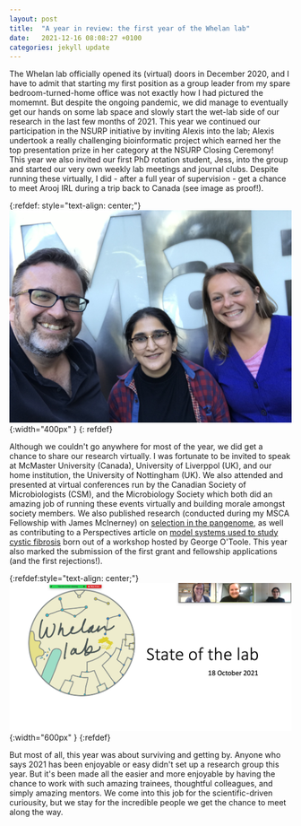 ```yaml
---
layout: post
title:  "A year in review: the first year of the Whelan lab"
date:   2021-12-16 08:08:27 +0100
categories: jekyll update
---
```


The Whelan lab officially opened its (virtual) doors in December 2020, and I have to admit that starting my first position as a group leader from my spare bedroom-turned-home office was not exactly how I had pictured the momemnt. But despite the ongoing pandemic, we did manage to eventually get our hands on some lab space and slowly start the wet-lab side of our research in the last few months of 2021. This year we continued our participation in the NSURP initiative by inviting Alexis into the lab; Alexis undertook a really challenging bioinformatic project which earned her the top presentation prize in her category at the NSURP Closing Ceremony! This year we also invited our first PhD rotation student, Jess, into the group and started our very own weekly lab meetings and journal clubs. Despite running these virtually, I did - after a full year of supervision - get a chance to meet Arooj IRL during a trip back to Canada (see image as proof!).

{:refdef: style="text-align: center;"}
![image](/assets/images/posts/2021-Joe-Arooj.JPG){:width="400px" }
{: refdef}

Although we couldn't go anywhere for most of the year, we did get a chance to share our research virtually. I was fortunate to be invited to speak at McMaster University (Canada), University of Liverppol (UK), and our home institution, the University of Nottingham (UK). We also attended and presented at virtual conferences run by the Canadian Society of Microbiologists (CSM), and the Microbiology Society which both did an amazing job of running these events virtually and building morale amongst society members. We also published research (conducted during my MSCA Fellowship with James McInerney) on [selection in the pangenome][selection], as well as contributing to a Perspectives article on [model systems used to study cystic fibrosis][models] born out of a workshop hosted by George O'Toole. This year also marked the submission of the first grant and fellowship applications (and the first rejections!).

{:refdef:style="text-align: center;"}
![image](/assets/images/posts/21.08-first-lab-meeting.png){:width="600px" }
{:refdef}

But most of all, this year was about surviving and getting by. Anyone who says 2021 has been enjoyable or easy didn't set up a research group this year. But it's been made all the easier and more enjoyable by having the chance to work with such amazing trainees, thoughtful colleagues, and simply amazing mentors. We come into this job for the scientific-driven curiousity, but we stay for the incredible people we get the chance to meet along the way.


[selection]: https://academic.oup.com/mbe/article/38/9/3697/6272232
[models]: https://journals.asm.org/doi/full/10.1128/mBio.01763-21
